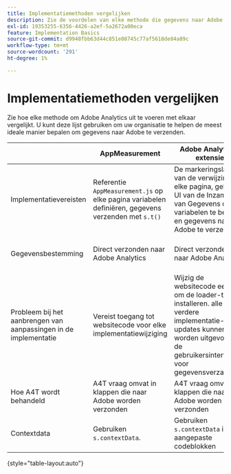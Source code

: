 ```yaml
---
title: Implementatiemethoden vergelijken
description: Zie de voordelen van elke methode die gegevens naar Adobe Analytics verzendt.
exl-id: 19353255-6356-4426-a2ef-5a2672a00eca
feature: Implementation Basics
source-git-commit: d9948fbb63d44c851e08745c77af5618de84a89c
workflow-type: tm+mt
source-wordcount: '291'
ht-degree: 1%

---
```


# Implementatiemethoden vergelijken

Zie hoe elke methode om Adobe Analytics uit te voeren met elkaar vergelijkt. U kunt deze lijst gebruiken om uw organisatie te helpen de meest ideale manier bepalen om gegevens naar Adobe te verzenden.

| | AppMeasurement | Adobe Analytics-extensie | Web SDK | Web SDK-extensie |
| --- | --- | --- | --- | --- |
| Implementatievereisten | Referentie `AppMeasurement.js` op elke pagina variabelen definiëren, gegevens verzenden met `s.t()` | De markeringslader van de verwijzing op elke pagina, gebruik UI van de Inzameling van Gegevens om variabelen te bepalen en gegevens naar Adobe te verzenden | Referentie `Alloy.js` op elke pagina, gebruik `alloy("sendEvent",{})` om een JSON-object te verzenden dat de gewenste gegevens bevat | De markeringslader van de verwijzing op elke pagina, gebruik de UI van de Inzameling van Gegevens om het JSON voorwerp tot stand te brengen om gegevens te verzenden |
| Gegevensbestemming | Direct verzonden naar Adobe Analytics | Direct verzonden naar Adobe Analytics | Verzonden naar Adobe Experience Platform Edge, die gegevens doorstuurt naar Adobe Analytics | Verzonden naar Adobe Experience Platform Edge, die gegevens doorstuurt naar Adobe Analytics |
| Probleem bij het aanbrengen van aanpassingen in de implementatie | Vereist toegang tot websitecode voor elke implementatiewijziging | Wijzig de websitecode eenmaal om de loader-tag te installeren. alle verdere implementatie-updates kunnen worden uitgevoerd in de gebruikersinterface voor gegevensverzameling | Vereist toegang tot websitecode voor elke implementatiewijziging | Wijzig de websitecode eenmaal om de loader-tag te installeren. alle verdere implementatie-updates kunnen worden uitgevoerd in de gebruikersinterface voor gegevensverzameling |
| Hoe A4T wordt behandeld | A4T vraag omvat in klappen die naar Adobe worden verzonden | A4T vraag omvat in klappen die naar Adobe worden verzonden | A4T-aanroepen worden verzonden als afzonderlijke treffers | A4T-aanroepen worden verzonden als afzonderlijke treffers |
| Contextdata | Gebruiken `s.contextData`. | Gebruiken `s.contextData` in aangepaste codeblokken | Alle niet-toegewezen velden worden automatisch verzonden als `a.x.*` contextgegevensvariabelen. | Alle niet-toegewezen velden worden automatisch verzonden als `a.x.*` contextgegevensvariabelen. |

{style="table-layout:auto"}
